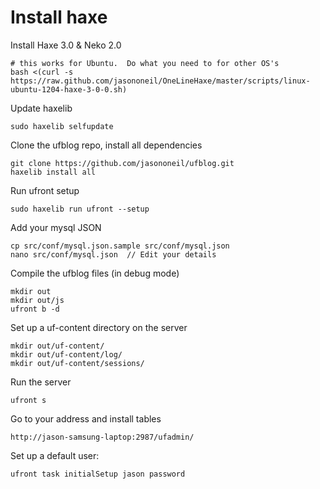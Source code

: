 # Install haxe

Install Haxe 3.0 & Neko 2.0

    # this works for Ubuntu.  Do what you need to for other OS's
    bash <(curl -s https://raw.github.com/jasononeil/OneLineHaxe/master/scripts/linux-ubuntu-1204-haxe-3-0-0.sh)

Update haxelib

    sudo haxelib selfupdate

Clone the ufblog repo, install all dependencies

    git clone https://github.com/jasononeil/ufblog.git
    haxelib install all

Run ufront setup

    sudo haxelib run ufront --setup

Add your mysql JSON

    cp src/conf/mysql.json.sample src/conf/mysql.json
    nano src/conf/mysql.json  // Edit your details

Compile the ufblog files (in debug mode)

	mkdir out
	mkdir out/js
    ufront b -d

Set up a uf-content directory on the server

    mkdir out/uf-content/
    mkdir out/uf-content/log/
    mkdir out/uf-content/sessions/

Run the server

    ufront s

Go to your address and install tables

    http://jason-samsung-laptop:2987/ufadmin/

Set up a default user:

    ufront task initialSetup jason password
